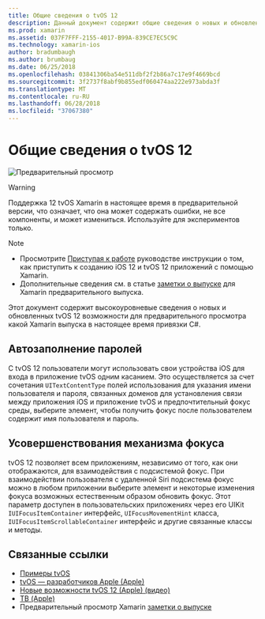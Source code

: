 ```yaml
---
title: Общие сведения о tvOS 12
description: Данный документ содержит общие сведения о новых и обновленных функциях в tvOS 12 какие Xamarin предварительной версии в настоящее время предоставляет привязки C#.
ms.prod: xamarin
ms.assetid: 037F7FFF-2155-4017-B99A-839CE7EC5C9C
ms.technology: xamarin-ios
author: bradumbaugh
ms.author: brumbaug
ms.date: 06/25/2018
ms.openlocfilehash: 03841306ba54e511dbf2f2b86a7c17e9f4669bcd
ms.sourcegitcommit: 3f2737f8abf9b855edf060474aa222e973abda3f
ms.translationtype: MT
ms.contentlocale: ru-RU
ms.lasthandoff: 06/28/2018
ms.locfileid: "37067380"
---
```

# <a name="introduction-to-tvos-12"></a>Общие сведения о tvOS 12

![Предварительный просмотр](~/media/shared/preview.png)

> [!WARNING]
> Поддержка 12 tvOS Xamarin в настоящее время в предварительной версии, что означает, что она может содержать ошибки, не все компоненты, и может измениться. Используйте для экспериментов только.

> [!NOTE]
> - Просмотрите [Приступая к работе](~/ios/platform/introduction-to-ios12/get-started.md) руководстве инструкции о том, как приступить к созданию iOS 12 и tvOS 12 приложений с помощью Xamarin.
> - Дополнительные сведения см. в статье [заметки о выпуске](https://releases.xamarin.com/preview-release-xcode-10-beta/) для Xamarin предварительного выпуска.

Этот документ содержит высокоуровневые сведения о новых и обновленных tvOS 12 возможности для предварительного просмотра какой Xamarin выпуска в настоящее время привязки C#.

## <a name="password-autofill"></a>Автозаполнение паролей

С tvOS 12 пользователи могут использовать свои устройства iOS для входа в приложение tvOS одним касанием. Это осуществляется за счет сочетания `UITextContentType` полей использования для указания имени пользователя и пароля, связанных доменов для установления связи между приложения iOS и приложение tvOS и предпочтительный фокус среды, выберите элемент, чтобы получить фокус после пользователем содержит имя пользователя и пароль.

## <a name="focus-engine-enhancements"></a>Усовершенствования механизма фокуса

tvOS 12 позволяет всем приложениям, независимо от того, как они отображаются, для взаимодействия с подсистемой фокус. При взаимодействии пользователя с удаленной Siri подсистема фокус можно в любом приложении выберите элемент и некоторые изменения фокуса возможных естественным образом обновить фокус. Этот параметр доступен в пользовательских приложениях через его UIKit `IUIFocusItemContainer` интерфейс, `UIFocusMovementHint` класса, `IUIFocusItemScrollableContainer` интерфейс и другие связанные классы и методы.

## <a name="related-links"></a>Связанные ссылки

- [Примеры tvOS](https://developer.xamarin.com/samples/tvos/all/)
- [tvOS — разработчиков Apple (Apple)](https://developer.apple.com/tvos/)
- [Новые возможности tvOS 12 (Apple) (видео)](https://developer.apple.com/videos/play/wwdc2018/208/)
- [ТВ (Apple)](https://www.apple.com/tv/)
- Предварительный просмотр Xamarin [заметки о выпуске](https://releases.xamarin.com/preview-release-xcode-10-beta/)
